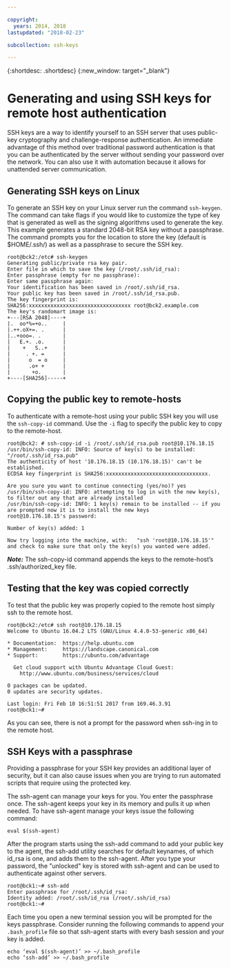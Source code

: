 ```yaml
---

copyright:
  years: 2014, 2018
lastupdated: "2018-02-23"

subcollection: ssh-keys

---
```


{:shortdesc: .shortdesc}
{:new_window: target="_blank"}

# Generating and using SSH keys for remote host authentication

SSH keys are a way to identify yourself to an SSH server that uses public-key cryptography and challenge-response authentication. An immediate advantage of this method over traditional password authentication is that you can be authenticated by the server without sending your password over the network. You can also use it with automation because it allows for unattended server communication.

## Generating SSH keys on Linux

To generate an SSH key on your Linux server run the command `ssh-keygen`. The command can take flags if you would like to customize the type of key that is generated as well as the signing algorithms used to generate the key. This example generates a standard 2048-bit RSA key without a passphrase. The command prompts you for the location to store the key (default is $HOME/.ssh/) as well as a passphrase to secure the SSH key.

    root@bck2:/etc# ssh-keygen
    Generating public/private rsa key pair.
    Enter file in which to save the key (/root/.ssh/id_rsa):
    Enter passphrase (empty for no passphrase):
    Enter same passphrase again:
    Your identification has been saved in /root/.ssh/id_rsa.
    Your public key has been saved in /root/.ssh/id_rsa.pub.
    The key fingerprint is:
    SHA256:xxxxxxxxxxxxxxxxxxxxxxxxxxxxxxxxx root@bck2.example.com
    The key's randomart image is:
    +---[RSA 2048]----+
    |.  oo*%=+o..     |
    |.++.oX+=. .      |
    |..+ooo=. .       |
    |   E.+. .o.      |
    |    +   S..+     |
    |     . +. =      |
    |      o  = o     |
    |      .o+ +      |
    |       +o.       |
    +----[SHA256]-----+

## Copying the public key to remote-hosts

To authenticate with a remote-host using your public SSH key you will use the `ssh-copy-id` command. Use the `-i` flag to specify the public key to copy to the remote-host.

    root@bck2: # ssh-copy-id -i /root/.ssh/id_rsa.pub root@10.176.18.15
    /usr/bin/ssh-copy-id: INFO: Source of key(s) to be installed: "/root/.ssh/id_rsa.pub"
    The authenticity of host '10.176.18.15 (10.176.18.15)' can't be established.
    ECDSA key fingerprint is SHA256:xxxxxxxxxxxxxxxxxxxxxxxxxxxxxxxxx.

    Are you sure you want to continue connecting (yes/no)? yes
    /usr/bin/ssh-copy-id: INFO: attempting to log in with the new key(s), to filter out any that are already installed
    /usr/bin/ssh-copy-id: INFO: 1 key(s) remain to be installed -- if you are prompted now it is to install the new keys
    root@10.176.18.15's password:

    Number of key(s) added: 1

    Now try logging into the machine, with:   "ssh 'root@10.176.18.15'"
    and check to make sure that only the key(s) you wanted were added.

***Note:*** The ssh-copy-id command appends the keys to the remote-host’s .ssh/authorized_key file.

## Testing that the key was copied correctly

To test that the public key was properly copied to the remote host simply ssh to the remote host.

    root@bck2:/etc# ssh root@10.176.18.15
    Welcome to Ubuntu 16.04.2 LTS (GNU/Linux 4.4.0-53-generic x86_64)

    * Documentation:  https://help.ubuntu.com
    * Management:     https://landscape.canonical.com
    * Support:        https://ubuntu.com/advantage

      Get cloud support with Ubuntu Advantage Cloud Guest:
        http://www.ubuntu.com/business/services/cloud

    0 packages can be updated.
    0 updates are security updates.

    Last login: Fri Feb 10 16:51:51 2017 from 169.46.3.91
    root@bck1:~#

As you can see, there is not a prompt for the password when ssh-ing in to the remote host.

## SSH Keys with a passphrase

Providing a passphrase for your SSH key provides an additional layer of security, but it can also cause issues when you are trying to run automated scripts that require using the protected key.

The ssh-agent can manage your keys for you. You enter the passphrase once. The ssh-agent keeps your key in its memory and pulls it up when needed. To have ssh-agent manage your keys issue the following command:

    eval $(ssh-agent)

After the program starts using the ssh-add command to add your public key to the agent, the ssh-add utility searches for default keynames, of which id_rsa is one, and adds them to the ssh-agent. After you type your password, the "unlocked" key is stored with ssh-agent and can be used to authenticate against other servers.

    root@bck1:~# ssh-add
    Enter passphrase for /root/.ssh/id_rsa:
    Identity added: /root/.ssh/id_rsa (/root/.ssh/id_rsa)
    root@bck1:~#

Each time you open a new terminal session you will be prompted for the keys passphrase. Consider running the following commands to append your `.bash_profile` file so that ssh-agent starts with every bash session and your key is added.

    echo ‘eval $(ssh-agent)’ >> ~/.bash_profile
    echo ‘ssh-add’ >> ~/.bash_profile
